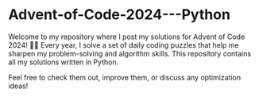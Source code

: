 # Advent-of-Code-2024---Python

Welcome to my repository where I post my solutions for Advent of Code 2024! 🎄🎅
Every year, I solve a set of daily coding puzzles that help me sharpen my problem-solving and algorithm skills. 
This repository contains all my solutions written in Python.

Feel free to check them out, improve them, or discuss any optimization ideas!
